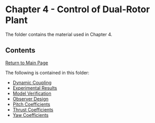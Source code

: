 # Chapter 4 - Control of Dual-Rotor Plant

The folder contains the material used in Chapter 4.

## Contents

[Return to Main Page](../README.md)

The following is contained in this folder:

- [Dynamic Coupling](Dynamic%20Coupling/Dynamic%20Coupling.md)
- [Experimental Results](Experimental%20Results/Experimental%20Results.md)
- [Model Verification](Model%20Verification/Model%20Verification.md)
- [Observer Design](Observer%20Design/Observer%20Design.md)
- [Pitch Coefficients](Pitch%20Coefficients/Pitch%20Coefficients.md)
- [Thrust Coefficients](Thrust%20Coefficients/Thrust%20Coefficients.md)
- [Yaw Coefficients](Yaw%20Coefficients/Yaw%20Coefficients.md)

